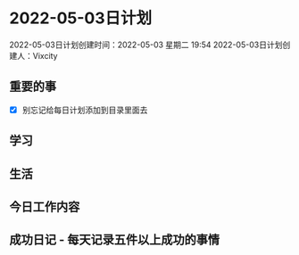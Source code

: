 # 2022-05-03日计划

2022-05-03日计划创建时间：2022-05-03 星期二  19:54
2022-05-03日计划创建人：Vixcity

## 重要的事
- [x] 别忘记给每日计划添加到目录里面去

## 学习

## 生活

## 今日工作内容

## 成功日记 - 每天记录五件以上成功的事情
